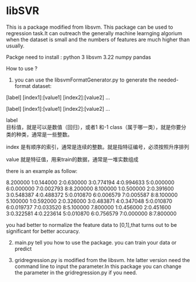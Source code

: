 # libSVR
This is a package modified from libsvm.
This package can be used to regression task.It can outreach the 
generally machine learnging algorium when the dataset is small and the 
numbers of features are much higher than usually.

Packge need to install :
python 3
libsvm 3.22
numpy
pandas

How to use ?
1. you can use the libsvmFormatGenerator.py to generate the 
needed-format dataset:

 [label] [index1]:[value1] [index2]:[value2] …

 [label] [index1]:[value1] [index2]:[value2] …

label  
目标值，就是可以是数值（回归），或者1 
和-1 class（属于哪一类），就是你要分类的种类，通常是一些整数。

index 是有顺序的索引，通常是连续的整数。就是指特征编号，必须按照升序排列

value 就是特征值，用来train的数据，通常是一堆实数组成

there is an example as follow:

8.200000 1:0.144000 2:0.630000 3:0.774194 4:0.994633 5:0.000000 
6:0.000000 7:0.002793 8:8.200000
8.100000 1:0.500000 2:0.391600 3:0.548387 4:0.488372 5:0.010870 
6:0.006579 7:0.005587 8:8.100000
5.100000 1:0.592000 2:0.326000 3:0.483871 4:0.347048 5:0.010870 
6:0.019737 7:0.033520 8:5.100000
7.800000 1:0.456000 2:0.451600 3:0.322581 4:0.223614 5:0.010870 
6:0.756579 7:0.000000 8:7.800000

you had better to normalize the feature data to [0,1],that turns out to 
be significant for better accuracy.

2. main.py tell you how to use the package.
you can train your data or predict 

3. gridregression.py  is modified from the libsvm.
hte latter version need the command line to input the parameter.In this 
package you can change the parameter in the gridregression.py if you 
need.

